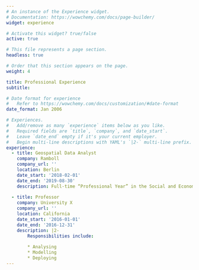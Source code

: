 ```yaml
---
# An instance of the Experience widget.
# Documentation: https://wowchemy.com/docs/page-builder/
widget: experience

# Activate this widget? true/false
active: true

# This file represents a page section.
headless: true

# Order that this section appears on the page.
weight: 4

title: Professional Experience
subtitle:

# Date format for experience
#   Refer to https://wowchemy.com/docs/customization/#date-format
date_format: Jan 2006

# Experiences.
#   Add/remove as many `experience` items below as you like.
#   Required fields are `title`, `company`, and `date_start`.
#   Leave `date_end` empty if it's your current employer.
#   Begin multi-line descriptions with YAML's `|2-` multi-line prefix.
experience:
  - title: Geospatial Data Analyst
    company: Ramboll
    company_url: ''
    location: Berlin
    date_start: '2018-02-01'
    date_end: '2019-08-30'
    description: Full-time “Professional Year” in the Social and Economic Impact Unit. Conceptualizing and performing impact evaluations of political subsidy programs and strategies with a special focus on geospatial methods. Starting position as “Junior Analyst”, promotion to “Geospatial Data Analyst” in December 2018. 
        
  - title: Professor
    company: University X
    company_url: ''
    location: California
    date_start: '2016-01-01'
    date_end: '2016-12-31'
    description: |2-
        Responsibilities include:
        
        * Analysing
        * Modelling
        * Deploying
---
```

